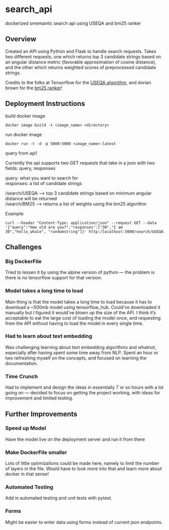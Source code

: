 # search_api
dockerized smemantic search api using USEQA and bm25 ranker

## Overview
Created an API using Python and Flask to handle search requests. Takes two different requests, one which returns top 3 candidate strings based on an angular distance metric (favorable approximation of cosine distance), and the other which returns weighted scores of preprocessed candidate strings.

Credits to the folks at Tensorflow for the [USEQA algorithm](https://tfhub.dev/google/universal-sentence-encoder-qa/3), and dorian brown for the [bm25 ranker](https://github.com/dorianbrown/rank_bm25)! 

## Deployment Instructions

build docker image  

```
docker image build -t <image_name> <directory>
```

run docker image  

```
docker run -t -d -p 5000:5000 <image_name>:latest
```

query from api!  

Currently the api supports two GET requests that take in a json with two fields: query, responses  

query: what you want to search for  
responses: a list of candidate strings  

/search/USEQA --> top 3 candidate strings based on minimum angular distance will be returned  
/search/BM25 --> returns a list of weights using the bm25 algorithm  

Example:
```
curl --header "Content-Type: application/json" --request GET --data '{"query":"How old are you?","responses":["30","I am 30","hello_whale", "randomstring"]}' http:/localhost:5000/search/USEQA

```

## Challenges
### Big DockerFile
Tried to lessen it by using the alpine version of python — the problem is there is no tensorflow support for that version. 

### Model takes a long time to load
Main thing is that the model takes a long time to load because it has to download a ~500mb model using tensorflow_hub. Could’ve downloaded it manually but I figured it would’ve blown up the size of the API. I think it’s acceptable to eat the large cost of loading the model once, and requesting from the API without having to load the model in every single time.

### Had to learn about text embedding
Was challenging learning about text embedding algorithms and whatnot, especially after having spent some time away from NLP. Spent an hour or two refreshing myself on the concepts, and focused on learning the documentation.

### Time Crunch
Had to implement and design the ideas in essentially 7 or so hours with a lot going on — decided to focus on getting the project working, with ideas for improvement and limited testing.


## Further Improvements
### Speed up Model
Have the model live on the deployment server and run it from there

### Make DockerFile smaller
Lots of little optimizations could be made here, namely to limit the number of layers in the file. Would have to look more into that and learn more about docker in that sense!

### Automated Testing
Add in automated testing and unit tests with pytest. 

### Forms
Might be easier to enter data using forms instead of current json endpoints. 








